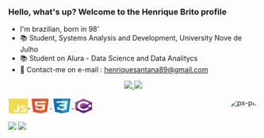 ### Hello, what's up? Welcome to the Henrique Brito profile

- I'm brazilian, born in 98'
- 📚  Student, Systems Analysis and Development, University Nove de Julho
- 📚  Student on Alura - Data Science and Data Analitycs
- 💬 Contact-me on e-mail : henriquesantana89@gmail.com

<div align="center">
  <a href="https://github.com/HenriqueSBrito8">
  <img height="180em" src="https://github-readme-stats.vercel.app/api?username=HenriqueSBrito8&show_icons=true&theme=dark&include_all_commits=true&count_private=true"/>
  <img height="180em" src="https://github-readme-stats.vercel.app/api/top-langs/?username=HenriqueSBrito8&layout=compact&langs_count=7&theme=dark"/>
</div>
  
  <div style="display: inline_block"><br>
  <img align="center" alt="px-Js" height="30" width="40" src="https://raw.githubusercontent.com/devicons/devicon/master/icons/javascript/javascript-plain.svg">
  <img align="center" alt="px-HTML" height="30" width="40" src="https://raw.githubusercontent.com/devicons/devicon/master/icons/html5/html5-original.svg">
  <img align="center" alt="px-CSS" height="30" width="40" src="https://raw.githubusercontent.com/devicons/devicon/master/icons/css3/css3-original.svg">
  <img align="center" alt="px-Csharp" height="30" width="40" src="https://raw.githubusercontent.com/devicons/devicon/master/icons/csharp/csharp-original.svg">
  <img align="right" alt="px-pic" height="150" style="border-radius:50px;" src="https://pps.whatsapp.net/v/t61.24694-24/224787020_4331102626966426_6865907699892639513_n.jpg?ccb=11-4&oh=01_AVye251RjbABjf24Y9D50e6_yO-zpUuTl7fjzuuvCwdRFg&oe=631E0576">
</div>

<div>  <br>
  <a href="https://www.instagram.com/hen_riquedias" target="_blank"><img src="https://img.shields.io/badge/-Instagram-%23E4405F?style=for-the-badge&logo=instagram&logoColor=white" target="_blank"></a>
  <a href="" target="_blank"><img src="https://img.shields.io/badge/-LinkedIn-%230077B5?style=for-the-badge&logo=linkedin&logoColor=white" target="_blank"></a> 
 
 
</div>

